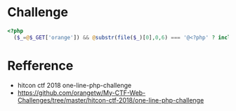 # Challenge 
```php
<?php
  ($_=@$_GET['orange']) && @substr(file($_)[0],0,6) === '@<?php' ? include($_) : highlight_file(__FILE__);
```

# Refference
+ hitcon ctf 2018 one-line-php-challenge
+ https://github.com/orangetw/My-CTF-Web-Challenges/tree/master/hitcon-ctf-2018/one-line-php-challenge
